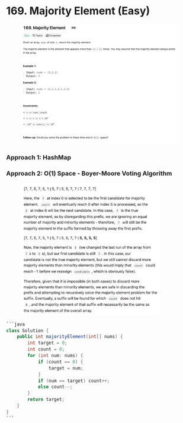 # 169. Majority Element (Easy)



<figure><img src="../../../.gitbook/assets/image (2) (1) (1) (1) (1) (1).png" alt=""><figcaption></figcaption></figure>

### Approach 1: HashMap

### Approach 2: O(1) Space - Boyer-Moore Voting Algorithm

<figure><img src="../../../.gitbook/assets/image (1) (1) (1) (1) (1) (1).png" alt="" width="375"><figcaption></figcaption></figure>

````java
```java
class Solution {
    public int majorityElement(int[] nums) {
        int target = 0;
        int count = 0;
        for (int num: nums) {
            if (count == 0) {
                target = num;
            }
            if (num == target) count++;
            else count--;
        }
        return target;
    }
}
```
````

